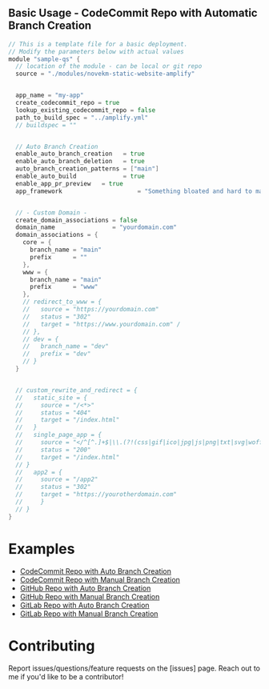 ## Basic Usage - CodeCommit Repo with Automatic Branch Creation

```go
// This is a template file for a basic deployment.
// Modify the parameters below with actual values
module "sample-qs" {
  // location of the module - can be local or git repo
  source = "./modules/novekm-static-website-amplify"


  app_name = "my-app"
  create_codecommit_repo = true
  lookup_existing_codecommit_repo = false
  path_to_build_spec = "../amplify.yml"
  // buildspec = ""


  // Auto Branch Creation
  enable_auto_branch_creation   = true
  enable_auto_branch_deletion   = true
  auto_branch_creation_patterns = ["main"]
  enable_auto_build             = true
  enable_app_pr_preview   = true
  app_framework                     = "Something bloated and hard to maintain"


  // - Custom Domain -
  create_domain_associations = false
  domain_name                = "yourdomain.com"
  domain_associations = {
    core = {
      branch_name = "main"
      prefix      = ""
    },
    www = {
      branch_name = "main"
      prefix      = "www"
    },
    // redirect_to_www = {
    //   source = "https://yourdomain.com"
    //   status = "302"
    //   target = "https://www.yourdomain.com" /
    // },
    // dev = {
    //   branch_name = "dev"
    //   prefix = "dev"
    // }
  }


  // custom_rewrite_and_redirect = {
  //   static_site = {
  //     source = "/<*>"
  //     status = "404"
  //     target = "/index.html"
  //   }
  //   single_page_app = {
  //     source = "</^[^.]+$|\\.(?!(css|gif|ico|jpg|js|png|txt|svg|woff|ttf|map|json)$)([^.]+$)/>"
  //     status = "200"
  //     target = "/index.html"
  // }
  //   app2 = {
  //     source = "/app2"
  //     status = "302"
  //     target = "https://yourotherdomain.com"
  //     }
  // }
}
```

# Examples

- [CodeCommit Repo with Auto Branch Creation](https://github.com/novekm/terraform-aws-amplify-app/examples/codecommit-deployment/auto-branch-creation/main.tf)
- [CodeCommit Repo with Manual Branch Creation](https://github.com/novekm/terraform-aws-amplify-app/examples/codecommit-deployment/manual-branch-creation/main.tf)
- [GitHub Repo with Auto Branch Creation](https://github.com/novekm/terraform-aws-amplify-app/examples/github-deployment/auto-branch-creation/main.tf)
- [GitHub Repo with Manual Branch Creation](https://github.com/novekm/terraform-aws-amplify-app/examples/github-deployment/auto-branch-creation/main.tf)
- [GitLab Repo with Auto Branch Creation](https://github.com/novekm/terraform-aws-amplify-app/examples/gitlab-deployment/auto-branch-creation/main.tf)
- [GitLab Repo with Manual Branch Creation](https://github.com/novekm/terraform-aws-amplify-app/examples/gitlab-deployment/auto-branch-creation/main.tf)

# Contributing

Report issues/questions/feature requests on the [issues] page. Reach out to me if you'd like to be a contributor!
